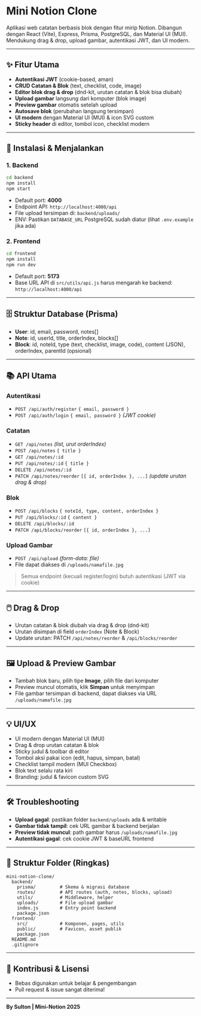 # Mini Notion Clone

Aplikasi web catatan berbasis blok dengan fitur mirip Notion. Dibangun dengan React (Vite), Express, Prisma, PostgreSQL, dan Material UI (MUI). Mendukung drag & drop, upload gambar, autentikasi JWT, dan UI modern.

---

## ✨ Fitur Utama
- **Autentikasi JWT** (cookie-based, aman)
- **CRUD Catatan & Blok** (text, checklist, code, image)
- **Editor blok drag & drop** (dnd-kit, urutan catatan & blok bisa diubah)
- **Upload gambar** langsung dari komputer (blok image)
- **Preview gambar** otomatis setelah upload
- **Autosave blok** (perubahan langsung tersimpan)
- **UI modern** dengan Material UI (MUI) & icon SVG custom
- **Sticky header** di editor, tombol icon, checklist modern

---

## 🚀 Instalasi & Menjalankan

### 1. Backend
```sh
cd backend
npm install
npm start
```
- Default port: **4000**
- Endpoint API: `http://localhost:4000/api`
- File upload tersimpan di: `backend/uploads/`
- ENV: Pastikan `DATABASE_URL` PostgreSQL sudah diatur (lihat `.env.example` jika ada)

### 2. Frontend
```sh
cd frontend
npm install
npm run dev
```
- Default port: **5173**
- Base URL API di `src/utils/api.js` harus mengarah ke backend: `http://localhost:4000/api`

---

## 🗄️ Struktur Database (Prisma)
- **User**: id, email, password, notes[]
- **Note**: id, userId, title, orderIndex, blocks[]
- **Block**: id, noteId, type (text, checklist, image, code), content (JSON), orderIndex, parentId (opsional)

---

## 📚 API Utama

### Autentikasi
- `POST /api/auth/register` `{ email, password }`
- `POST /api/auth/login` `{ email, password }` _(JWT cookie)_

### Catatan
- `GET /api/notes` _(list, urut orderIndex)_
- `POST /api/notes` `{ title }`
- `GET /api/notes/:id`
- `PUT /api/notes/:id` `{ title }`
- `DELETE /api/notes/:id`
- `PATCH /api/notes/reorder` `[{ id, orderIndex }, ...]` _(update urutan drag & drop)_

### Blok
- `POST /api/blocks` `{ noteId, type, content, orderIndex }`
- `PUT /api/blocks/:id` `{ content }`
- `DELETE /api/blocks/:id`
- `PATCH /api/blocks/reorder` `[{ id, orderIndex }, ...]`

### Upload Gambar
- `POST /api/upload` _(form-data: file)_
- File dapat diakses di `/uploads/namafile.jpg`

> Semua endpoint (kecuali register/login) butuh autentikasi (JWT via cookie)

---

## 🖱️ Drag & Drop
- Urutan catatan & blok diubah via drag & drop (dnd-kit)
- Urutan disimpan di field `orderIndex` (Note & Block)
- Update urutan: PATCH `/api/notes/reorder` & `/api/blocks/reorder`

---

## 🖼️ Upload & Preview Gambar
- Tambah blok baru, pilih tipe **Image**, pilih file dari komputer
- Preview muncul otomatis, klik **Simpan** untuk menyimpan
- File gambar tersimpan di backend, dapat diakses via URL `/uploads/namafile.jpg`

---

## 💡 UI/UX
- UI modern dengan Material UI (MUI)
- Drag & drop urutan catatan & blok
- Sticky judul & toolbar di editor
- Tombol aksi pakai icon (edit, hapus, simpan, batal)
- Checklist tampil modern (MUI Checkbox)
- Blok text selalu rata kiri
- Branding: judul & favicon custom SVG

---

## 🛠️ Troubleshooting
- **Upload gagal**: pastikan folder `backend/uploads` ada & writable
- **Gambar tidak tampil**: cek URL gambar & backend berjalan
- **Preview tidak muncul**: path gambar harus `/uploads/namafile.jpg`
- **Autentikasi gagal**: cek cookie JWT & baseURL frontend

---

## 📁 Struktur Folder (Ringkas)
```
mini-notion-clone/
  backend/
    prisma/         # Skema & migrasi database
    routes/         # API routes (auth, notes, blocks, upload)
    utils/          # Middleware, helper
    uploads/        # File upload gambar
    index.js        # Entry point backend
    package.json
  frontend/
    src/            # Komponen, pages, utils
    public/         # Favicon, asset publik
    package.json
  README.md
  .gitignore
```

---

## 🤝 Kontribusi & Lisensi
- Bebas digunakan untuk belajar & pengembangan
- Pull request & issue sangat diterima!

---

**By Sulton | Mini-Notion 2025**
